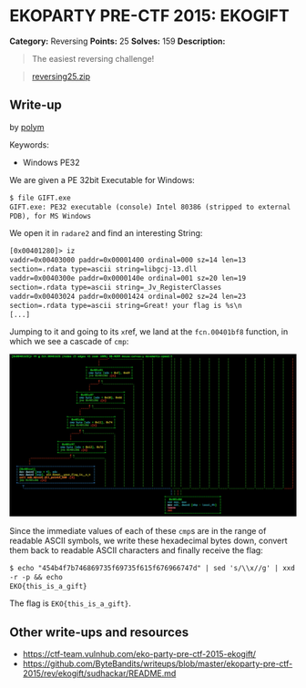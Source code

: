 # EKOPARTY PRE-CTF 2015: EKOGIFT

**Category:** Reversing
**Points:** 25
**Solves:** 159
**Description:**

> The easiest reversing challenge! 

> [reversing25.zip](reversing25.zip)

## Write-up

by [polym](https://github.com/abpolym)

Keywords:

* Windows PE32

We are given a PE 32bit Executable for Windows:

```
$ file GIFT.exe
GIFT.exe: PE32 executable (console) Intel 80386 (stripped to external PDB), for MS Windows
```

We open it in `radare2` and find an interesting String:

```
[0x00401280]> iz
vaddr=0x00403000 paddr=0x00001400 ordinal=000 sz=14 len=13 section=.rdata type=ascii string=libgcj-13.dll
vaddr=0x0040300e paddr=0x0000140e ordinal=001 sz=20 len=19 section=.rdata type=ascii string=_Jv_RegisterClasses
vaddr=0x00403024 paddr=0x00001424 ordinal=002 sz=24 len=23 section=.rdata type=ascii string=Great! your flag is %s\n
[...]
```

Jumping to it and going to its `x`ref, we land at the `fcn.00401bf8` function, in which we see a cascade of `cmp`:

![](./cascade.png)

Since the immediate values of each of these `cmp`s are in the range of readable ASCII symbols, we write these hexadecimal bytes down, convert them back to readable ASCII characters and finally receive the flag:

```
$ echo "454b4f7b746869735f69735f615f676966747d" | sed 's/\\x//g' | xxd -r -p && echo
EKO{this_is_a_gift}
```

The flag is `EKO{this_is_a_gift}`.

## Other write-ups and resources

* <https://ctf-team.vulnhub.com/eko-party-pre-ctf-2015-ekogift/>
* <https://github.com/ByteBandits/writeups/blob/master/ekoparty-pre-ctf-2015/rev/ekogift/sudhackar/README.md>
